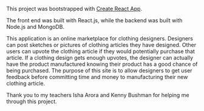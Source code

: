 This project was bootstrapped with [Create React App](https://github.com/facebookincubator/create-react-app). 

The front end was built with React.js, while the backend was built with Node.js and MongoDB.

This application is an online marketplace for clothing designers. Designers can post sketches or pictures of clothing articles they have designed. Other users can upvote the clothing article if they would potentially purchase that article. If a clothing design gets enough upvotes, the designer can actually have the product manufactured knowing their product has a good chance of being purchased. The purpose of this site is to allow designers to get user feedback before committing time and money to manufacturing their new clothing article.

Thank you to my teachers Isha Arora and Kenny Bushman for helping me through this project.
